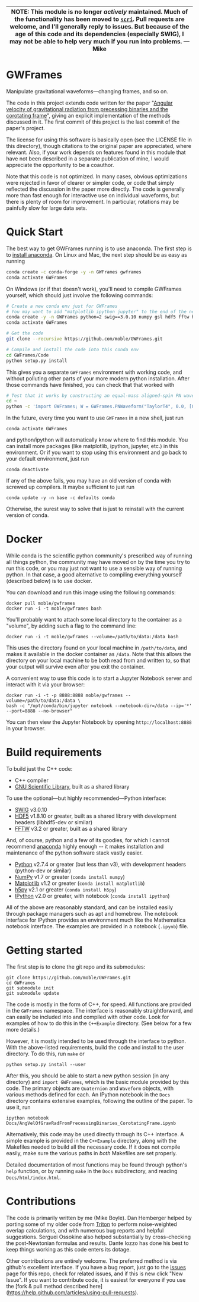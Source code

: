 | NOTE: This module is no longer *actively* maintained.  Much of the functionality has been moved to [`scri`](https://github.com/moble/scri).  Pull requests are welcome, and I'll generally reply to issues.  But because of the age of this code and its dependencies (especially SWIG), I may not be able to help very much if you run into problems.  —Mike |
| --- |


GWFrames
========
Manipulate gravitational waveforms—changing frames, and so on.

The code in this project extends code written for the paper "[Angular
velocity of gravitational radiation from precessing binaries and the
corotating frame](http://arxiv.org/abs/1302.2919)", giving an explicit
implementation of the methods discussed in it.  The first commit of
this project is the last commit of the paper's project.

The license for using this software is basically open (see the LICENSE
file in this directory), though citations to the original paper are
appreciated, where relevant.  Also, if your work depends on features
found in this module that have not been described in a separate
publication of mine, I would appreciate the opportunity to be a
coauthor.

Note that this code is not optimized.  In many cases, obvious
optimizations were rejected in favor of clearer or simpler code, or
code that simply reflected the discussion in the paper more directly.
The code is generally more than fast enough for interactive use on
individual waveforms, but there is plenty of room for improvement.  In
particular, rotations may be painfully slow for large data sets.


Quick Start
===========
The best way to get GWFrames running is to use anaconda.  The first step is to
[install anaconda](https://www.anaconda.com/distribution/).  On Linux and Mac,
the next step should be as easy as running
```bash
conda create -c conda-forge -y -n GWFrames gwframes
conda activate GWFrames
```
On Windows (or if that doesn't work), you'll need to compile GWFrames yourself,
which should just involve the following commands:
```bash
# Create a new conda env just for GWFrames
# You may want to add "matplotlib ipython jupyter" to the end of the next line
conda create -y -n GWFrames python=2 swig==3.0.10 numpy gsl hdf5 fftw h5py
conda activate GWFrames

# Get the code
git clone --recursive https://github.com/moble/GWFrames.git

# Compile and install the code into this conda env
cd GWFrames/Code
python setup.py install
```
This gives you a separate `GWFrames` environment with working code, and
without polluting other parts of your more modern python installation.
After those commands have finished, you can check that that worked with
```bash
# Test that it works by constructing an equal-mass aligned-spin PN waveform
cd ~
python -c 'import GWFrames; W = GWFrames.PNWaveform("TaylorT4", 0.0, [0., 0., 0.9], [0.0, 0.0, 0.9], 0.01); print("That worked!")'
```

In the future, every time you want to use `GWFrames` in a new shell,
just run

    conda activate GWFrames

and python/ipython will automatically know where to find this module.
You can install more packages (like matplotlib, ipython, jupyter, etc.)
in this environment.  Or if you want to stop using this environment and
go back to your default environment, just run

    conda deactivate

If any of the above fails, you may have an old version of conda with
screwed up compilers.  It maybe sufficient to just run

    conda update -y -n base -c defaults conda

Otherwise, the surest way to solve that is just to reinstall with the
current version of conda.


Docker
======

While conda is the scientific python community's prescribed way of
running all things python, the community may have moved on by the time
you try to run this code, or you may just not want to use a sensible
way of running python.  In that case, a good alternative to compiling
everything yourself (described below) is to use docker.

You can download and run this image using the following commands:

    docker pull moble/gwframes
    docker run -i -t moble/gwframes bash

You'll probably want to attach some local directory to the container
as a "volume", by adding such a flag to the command line:

    docker run -i -t moble/gwframes --volume=/path/to/data:/data bash

This uses the directory found on your local machine in
`/path/to/data`, and makes it available in the docker container as
`/data`.  Note that this allows the directory on your local machine to
be both read from and written to, so that your output will survive
even after you exit the container.

A convenient way to use this code is to start a Jupyter Notebook
server and interact with it via your browser:

    docker run -i -t -p 8888:8888 moble/gwframes --volume=/path/to/data:/data \
    bash -c "/opt/conda/bin/jupyter notebook --notebook-dir=/data --ip='*' --port=8888 --no-browser"

You can then view the Jupyter Notebook by opening
`http://localhost:8888` in your browser.



Build requirements
==================
To build just the C++ code:
* C++ compiler
* [GNU Scientific Library](http://www.gnu.org/software/gsl/), built as a shared library

To use the optional—but highly recommended—Python interface:
* [SWIG](http://www.swig.org/) v3.0.10
* [HDF5](http://www.hdfgroup.org/HDF5/) v1.8.10 or greater, built as a shared library with development headers (libhdf5-dev or similar)
* [FFTW](http://www.fftw.org/) v3.2 or greater, built as a shared library

And, of course, python and a few of its goodies, for which I cannot
recommend [anaconda](http://continuum.io/downloads) highly enough --
it makes installation and maintenance of the python software stack
vastly easier.
* [Python](http://www.python.org/getit/) v2.7.4 or greater (but less than v3), with development headers (python-dev or similar)
* [NumPy](http://www.numpy.org/) v1.7 or greater (`conda install numpy`)
* [Matplotlib](http://matplotlib.org/) v1.2 or greater (`conda install matplotlib`)
* [h5py](http://code.google.com/p/h5py/) v2.1 or greater (`conda install h5py`)
* [IPython](http://ipython.org/) v2.0 or greater, with notebook (`conda install ipython`)

All of the above are reasonably standard, and can be installed easily
through package managers such as apt and homebrew.  The notebook
interface for IPython provides an environment much like the
Mathematica notebook interface.  The examples are provided in a
notebook (`.ipynb`) file.


Getting started
===============
The first step is to clone the git repo and its submodules:
```
git clone https://github.com/moble/GWFrames.git
cd GWFrames
git submodule init
git submodule update
```

The code is mostly in the form of C++, for speed.  All functions are
provided in the `GWFrames` namespace.  The interface is reasonably
straightforward, and can easily be included into and compiled with
other code.  Look for examples of how to do this in the `C++Example`
directory.  (See below for a few more details.)

However, it is mostly intended to be used through the interface to
python.  With the above-listed requirements, build the code and
install to the user directory.  To do this, run `make` or

    python setup.py install --user

After this, you should be able to start a new python session (in any
directory) and `import GWFrames`, which is the basic module provided
by this code.  The primary objects are `Quaternion` and `Waveform`
objects, with various methods defined for each.  An IPython notebook
in the `Docs` directory contains extensive examples, following the
outline of the paper.  To use it, run

    ipython notebook Docs/AngVelOfGravRadFromPrecessingBinaries_CorotatingFrame.ipynb

Alternatively, this code may be used directly through its C++
interface.  A simple example is provided in the `C++Example`
directory, along with the Makefiles needed to build all the necessary
code.  If it does not compile easily, make sure the various paths in
_both_ Makefiles are set properly.

Detailed documentation of most functions may be found through python's
`help` function, or by running `make` in the `Docs` subdirectory, and
reading `Docs/html/index.html`.


Contributions
=============
The code is primarily written by me (Mike Boyle).  Dan Hemberger
helped by porting some of my older code from
[Triton](https://github.com/moble/Triton) to perform noise-weighted
overlap calculations, and with numerous bug reports and helpful
suggestions.  Serguei Ossokine also helped substantially by
cross-checking the post-Newtonian formulas and results.  Dante Iozzo
has done his best to keep things working as this code enters its dotage.

Other contributions are entirely welcome.  The preferred method is via
github's excellent interface.  If you have a bug report, just go to
the [issues](https://github.com/moble/GWFrames/issues) page for this
repo, check for related issues, and if this is new click "New Issue".
If you want to contribute code, it is easiest for everyone if you use
the [fork & pull method described here]
(https://help.github.com/articles/using-pull-requests).
